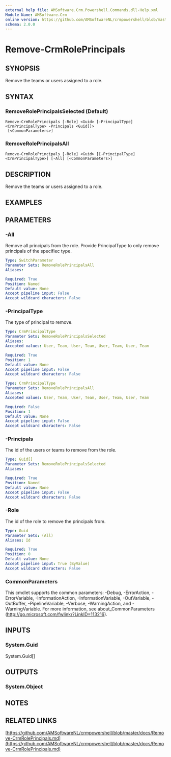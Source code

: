 ```yaml
---
external help file: AMSoftware.Crm.Powershell.Commands.dll-Help.xml
Module Name: AMSoftware.Crm
online version: https://github.com/AMSoftwareNL/crmpowershell/blob/master/docs/Remove-CrmRolePrincipals.md
schema: 2.0.0
---
```


# Remove-CrmRolePrincipals

## SYNOPSIS
Remove the teams or users assigned to a role.

## SYNTAX

### RemoveRolePrincipalsSelected (Default)
```
Remove-CrmRolePrincipals [-Role] <Guid> [-PrincipalType] <CrmPrincipalType> -Principals <Guid[]>
 [<CommonParameters>]
```

### RemoveRolePrincipalsAll
```
Remove-CrmRolePrincipals [-Role] <Guid> [[-PrincipalType] <CrmPrincipalType>] [-All] [<CommonParameters>]
```

## DESCRIPTION
Remove the teams or users assigned to a role.

## EXAMPLES

## PARAMETERS

### -All
Remove all principals from the role. Provide PrincipalType to only remove principals of the specifiec type.

```yaml
Type: SwitchParameter
Parameter Sets: RemoveRolePrincipalsAll
Aliases: 

Required: True
Position: Named
Default value: None
Accept pipeline input: False
Accept wildcard characters: False
```

### -PrincipalType
The type of principal to remove.

```yaml
Type: CrmPrincipalType
Parameter Sets: RemoveRolePrincipalsSelected
Aliases: 
Accepted values: User, Team, User, Team, User, Team, User, Team

Required: True
Position: 1
Default value: None
Accept pipeline input: False
Accept wildcard characters: False
```

```yaml
Type: CrmPrincipalType
Parameter Sets: RemoveRolePrincipalsAll
Aliases: 
Accepted values: User, Team, User, Team, User, Team, User, Team

Required: False
Position: 1
Default value: None
Accept pipeline input: False
Accept wildcard characters: False
```

### -Principals
The id of the users or teams to remove from the role.

```yaml
Type: Guid[]
Parameter Sets: RemoveRolePrincipalsSelected
Aliases: 

Required: True
Position: Named
Default value: None
Accept pipeline input: False
Accept wildcard characters: False
```

### -Role
The id of the role to remove the principals from.

```yaml
Type: Guid
Parameter Sets: (All)
Aliases: Id

Required: True
Position: 0
Default value: None
Accept pipeline input: True (ByValue)
Accept wildcard characters: False
```

### CommonParameters
This cmdlet supports the common parameters: -Debug, -ErrorAction, -ErrorVariable, -InformationAction, -InformationVariable, -OutVariable, -OutBuffer, -PipelineVariable, -Verbose, -WarningAction, and -WarningVariable. For more information, see about_CommonParameters (http://go.microsoft.com/fwlink/?LinkID=113216).

## INPUTS

### System.Guid
System.Guid[]

## OUTPUTS

### System.Object

## NOTES

## RELATED LINKS

[https://github.com/AMSoftwareNL/crmpowershell/blob/master/docs/Remove-CrmRolePrincipals.md](https://github.com/AMSoftwareNL/crmpowershell/blob/master/docs/Remove-CrmRolePrincipals.md)

